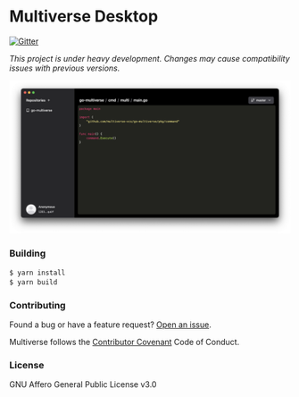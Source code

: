 # Multiverse Desktop

[![Gitter](https://badges.gitter.im/multiverse-vcs/community.svg)](https://gitter.im/multiverse-vcs/community?utm_source=badge&utm_medium=badge&utm_campaign=pr-badge)

*This project is under heavy development. Changes may cause compatibility issues with previous versions.*

![preview](assets/preview.png)

### Building

```bash
$ yarn install
$ yarn build
```

### Contributing

Found a bug or have a feature request? [Open an issue](https://github.com/multiverse-vcs/desktop/issues/new).

Multiverse follows the [Contributor Covenant](https://contributor-covenant.org/version/2/0/code_of_conduct/) Code of Conduct.

### License

GNU Affero General Public License v3.0

